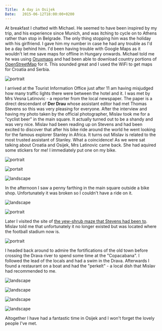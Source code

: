 ```yaml
---
Title:	A day in Osijek
Date:	2015-06-12T18:00:00+0200
---
```


At breakfast I chatted with Michael. He seemed to have been inspired by my trip, and his experience since Munich, and was itching to cycle on to Athens rather than stop in Belgrade. The only thing stopping him was the holiday with his girlfriend. I gave him my number in case he had any trouble as I'd be a day behind him. I'd been having trouble with Google Maps as it wouldn't let me save maps for offline in Hungary onwards. Michael told me he was using [Oruxmaps](http://www.oruxmaps.com/index_en.html) and had been able to download country portions of [OpenStreetMap](http://openstreetmap.org/) for it. This sounded great and I used the WiFi to get maps for Croatia and Serbia.

![portrait](https://farm1.staticflickr.com/559/18830998774_dbe6bc0185_z_d.jpg "Michael leaving")

I arrived at the Tourist Information Office just after 11 am having misjudged how many traffic lights there were between the hotel and it. I was met by Mrs Vesna Latinovic - a reporter from the local newspaper. The paper is a direct descendant of __Der Drau__ whose assistant editor had met Thomas Stevens so this was very pleasing for everyone. After the interview and having my photo taken by the official photographer, Mislav took me for a "cyclist beer" in the main square. It actually turned out to be a shandy and was very nice. Mislav had been reading up on Stevens and had been excited to discover that after his bike ride around the world he went looking for the famous explorer Stanley in Africa. It turns out Mislav is related to the most trusted assistant of Stanley. What a coincidence! As we were sat talking about Croatia and Osijek, Mrs Latinovic came back. She had aquired some stickers for me! I immediately put one on my bike.

![portrait](https://farm4.staticflickr.com/3886/19267355699_bfdbc59a5c_z_d.jpg "Mislav")

![portait](https://pbs.twimg.com/media/CHS5EFgUcAABHX2.jpg:large "Cyclist beer")

![landscape](https://pbs.twimg.com/media/CHS6LVkUEAAu0KK.jpg:large "Osijek sticker")

In the afternoon I saw a penny farthing in the main square outside a bike shop. Unfortunately it was broken so I couldn't have a ride on it.

![landscape](https://farm4.staticflickr.com/3691/19447201952_b666376803_z_d.jpg "Penny Farthing in Osijek")

![portrait](https://farm4.staticflickr.com/3871/19447273212_90ec72a80f_z_d.jpg "Osijek cathedral")

Later I visited the site of [the yew-shrub maze that Stevens had been to](http://www.strudel.org.uk/blog/stevens/000174.shtml). Mislav told me that unfortunately it no longer existed but was located where the football stadium now is. 

![portrait](https://farm1.staticflickr.com/341/19265981958_ed815db014_z_d.jpg "Football stadium")

I headed back around to admire the fortifications of the old town before crossing the Drava river to spend some time at the "Copacabana". I followed the lead of the locals and had a swim in the Drava. Afterwards I found a restaurant on a boat and had the "perkelt" - a local dish that Mislav had recommended to me.

![landscape](https://farm1.staticflickr.com/329/19427522426_9ea23f0af1_z_d.jpg "Old fortifications")

![landscape](https://farm1.staticflickr.com/533/18831073144_8cc86677d6_z_d.jpg "The Drava river looking towards the 'Copacabana'")

![landscape](https://farm4.staticflickr.com/3901/19266007810_b13c71f9ea_z_d.jpg "Plane over the Drava")

![landscape](https://pbs.twimg.com/media/CHT9hjgWwAAKcgZ.jpg "Perkelt on the Drava")

Altogether I have had a fantastic time in Osijek and I won't forget the lovely people I've met.